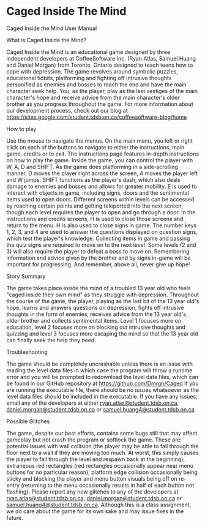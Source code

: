 # Caged Inside The Mind
Caged Inside the Mind User Manual

What is Caged Inside the Mind?

Caged Inside the Mind is an educational game designed by three independent developers at CoffeeSoftware Inc. (Ryan Atlas,
Samuel Huang and Daniel Morgan) from Toronto, Ontario designed to teach teens how to cope with depression. 
The game revolves around symbolic puzzles, educational tidbits, platforming and fighting off intrusive 
thoughts personified as enemies and bosses to reach the end and have the main character seek help. 
You, as the player, play as the last vestiges of the main character's hope and receive advice from the 
main character's older brother as you progress throughout the game. For more information about
our development process, check out our blog at https://sites.google.com/student.tdsb.on.ca/coffeesoftware-blog/home

How to play

Use the mouse to navigate the menus. On the main menu, you left or right click on each of the buttons
to navigate to either the instructions, main game, credits or to exit. The instructions page features
in-depth instructions on how to play the game. Inside the game, you can control the player with W, A, D and
SHIFT. As the game does platforming in a side-scrolling manner, D moves the player right across the screen,
A moves the player left and W jumps. SHIFT functions as the player's dash, which also deals damage to enemies
and bosses and allows for greater mobility. E is used to interact with objects in game, including signs, doors
and the sentimental items used to open doors. Different screens within levels can be accessed by reaching
certain points and getting teleported into the next screen, though each level requires the player to open and go
through a door. In the instructions and credits screens, H is used to close those screens and return to the menu. 
H is also used to close signs in game. The number keys 1, 2, 3, and 4 are used to answer the questions displayed on question 
signs, which test the player's knowledge. Collecting items in game and passing the quiz signs are required to move 
on to the next level. Some levels (2 and 3) will also require the player to defeat a boss to move on. Remembering 
information and advice given by the brother and by signs in-game will be important for progressing. And remember, 
above all, never give up hope!

Story Summary

The game takes place inside the mind of a troubled 13 year old who feels "caged inside their own mind" as they
struggle with depression. Throughout the course of the game, the player, playing as the last bit of the 13 year old's
hope, learns and answers questions on depression, fights off intrusive thoughts in the form of enemies, receives advice
from the 13 year old's older brother and collects sentimental items. Level 1 focuses more on education, level 2 focuses more
on blocking out intrusive thoughts and quizzing and level 3 focuses more escaping the mind so that the 13 year old can finally
seek the help they need. 

Troubleshooting

The game should be completely uncrashable unless there is an issue with reading the level data files
in which case the program will throw a runtime error and you will be prompted to redownload the level
data files, which can be found in our GitHub repository at https://github.com/Dmrgn/Caged
If you are running the executable file, there should be no issues whatsoever as the level data files
should be included in the executable. If you have any issues, email any of the developers at
either ryan.atlas@student.tdsb.on.ca, daniel.morgan@student.tdsb.on.ca or samuel.huang4@student.tdsb.on.ca

Possible Glitches

The game, despite our best efforts, contains some bugs still that may affect gameplay but not crash
the program or softlock the game. These are: potential issues with wall collision (the player may be able
to fall through the floor next to a wall if they are moving too much. At worst, this simply causes the player
to fall through the level and respawn back at the beginning), extraneous red rectangles (red rectangles occasionally
appear near menu buttons for no particular reason), platform edge collision occasionally being sticky and blocking the player
and menu button visuals being off on re-entry (returning to the menu occasionally results in half of each button not flashing). 
Please report any new glitches to any of the developers at ryan.atlas@student.tdsb.on.ca, daniel.morgan@student.tdsb.on.ca or 
samuel.huang4@student.tdsb.on.ca. Although this is a class assignment, we do care about the game for its own sake and may issue 
fixes in the future.
